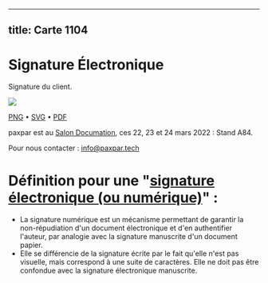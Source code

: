 
---
title: Carte 1104
---

# Signature Électronique

Signature du client.


![](https://media.paxpar.tech/ludi/card_1104_recto.png)

[PNG](https://media.paxpar.tech/ludi/card_1104_recto.png) • [SVG](https://media.paxpar.tech/ludi/card_1104_recto.svg) • [PDF](https://media.paxpar.tech/ludi/card_1104_recto.pdf)

paxpar est au [Salon Documation](https://www.documation.fr/info_societe/527/paxpartech.html), ces 22, 23 et 24 mars 2022 : Stand A84.

Pour nous contacter : info@paxpar.tech

# Définition pour une "[signature électronique (ou numérique)](https://fr.wikipedia.org/wiki/Signature_num%C3%A9rique)" :
  - La signature numérique est un mécanisme permettant de garantir la non-répudiation d'un document électronique et d'en authentifier l'auteur, par analogie avec la signature manuscrite d'un document papier.
  - Elle se différencie de la signature écrite par le fait qu'elle n'est pas visuelle, mais correspond à une suite de caractères. Elle ne doit pas être confondue avec la signature électronique manuscrite.


